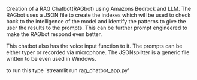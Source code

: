 Creation of a RAG Chatbot(RAGbot) using Amazons Bedrock and LLM.
The RAGbot uses a JSON file to create the indexes which will be used to check back to the intelligence of the model and identify the patterns to give the user the results to the prompts.
This can be further prompt engineered to make the RAGbot respond even better.

This chatbot also has the voice input function to it.
The prompts can be either typer or recorded via microphone.
The JSONsplitter is a generic file written to be even used in Windows.


to run this type 
'streamlit run rag_chatbot_app.py'

